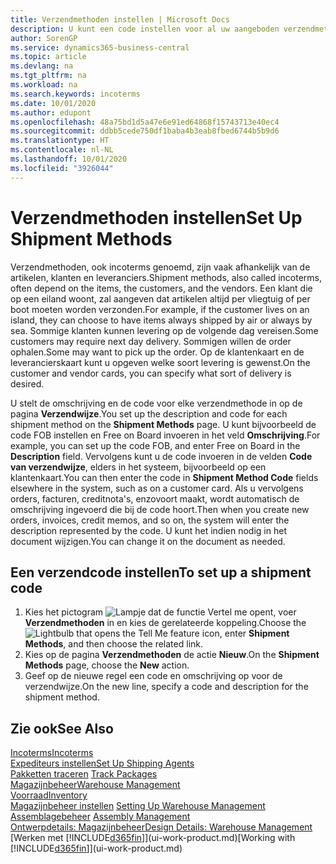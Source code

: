 ```yaml
---
title: Verzendmethoden instellen | Microsoft Docs
description: U kunt een code instellen voor al uw aangeboden verzendmethoden en er gegevens over opgeven.
author: SorenGP
ms.service: dynamics365-business-central
ms.topic: article
ms.devlang: na
ms.tgt_pltfrm: na
ms.workload: na
ms.search.keywords: incoterms
ms.date: 10/01/2020
ms.author: edupont
ms.openlocfilehash: 48a75bd1d5a47e6e91ed64868f15743713e40ec4
ms.sourcegitcommit: ddbb5cede750df1baba4b3eab8fbed6744b5b9d6
ms.translationtype: HT
ms.contentlocale: nl-NL
ms.lasthandoff: 10/01/2020
ms.locfileid: "3926044"
---
```

# <a name="set-up-shipment-methods"></a><span data-ttu-id="ea385-103">Verzendmethoden instellen</span><span class="sxs-lookup"><span data-stu-id="ea385-103">Set Up Shipment Methods</span></span>
<span data-ttu-id="ea385-104">Verzendmethoden, ook incoterms genoemd, zijn vaak afhankelijk van de artikelen, klanten en leveranciers.</span><span class="sxs-lookup"><span data-stu-id="ea385-104">Shipment methods, also called incoterms, often depend on the items, the customers, and the vendors.</span></span> <span data-ttu-id="ea385-105">Een klant die op een eiland woont, zal aangeven dat artikelen altijd per vliegtuig of per boot moeten worden verzonden.</span><span class="sxs-lookup"><span data-stu-id="ea385-105">For example, if the customer lives on an island, they can choose to have items always shipped by air or always by sea.</span></span> <span data-ttu-id="ea385-106">Sommige klanten kunnen levering op de volgende dag vereisen.</span><span class="sxs-lookup"><span data-stu-id="ea385-106">Some customers may require next day delivery.</span></span> <span data-ttu-id="ea385-107">Sommigen willen de order ophalen.</span><span class="sxs-lookup"><span data-stu-id="ea385-107">Some may want to pick up the order.</span></span> <span data-ttu-id="ea385-108">Op de klantenkaart en de leverancierskaart kunt u opgeven welke soort levering is gewenst.</span><span class="sxs-lookup"><span data-stu-id="ea385-108">On the customer and vendor cards, you can specify what sort of delivery is desired.</span></span>

<span data-ttu-id="ea385-109">U stelt de omschrijving en de code voor elke verzendmethode in op de pagina **Verzendwijze**.</span><span class="sxs-lookup"><span data-stu-id="ea385-109">You set up the description and code for each shipment method on the **Shipment Methods** page.</span></span> <span data-ttu-id="ea385-110">U kunt bijvoorbeeld de code FOB instellen en Free on Board invoeren in het veld **Omschrijving**.</span><span class="sxs-lookup"><span data-stu-id="ea385-110">For example, you can set up the code FOB, and enter Free on Board in the **Description** field.</span></span> <span data-ttu-id="ea385-111">Vervolgens kunt u de code invoeren in de velden **Code van verzendwijze**, elders in het systeem, bijvoorbeeld op een klantenkaart.</span><span class="sxs-lookup"><span data-stu-id="ea385-111">You can then enter the code in **Shipment Method Code** fields elsewhere in the system, such as on a customer card.</span></span> <span data-ttu-id="ea385-112">Als u vervolgens orders, facturen, creditnota's, enzovoort maakt, wordt automatisch de omschrijving ingevoerd die bij de code hoort.</span><span class="sxs-lookup"><span data-stu-id="ea385-112">Then when you create new orders, invoices, credit memos, and so on, the system will enter the description represented by the code.</span></span> <span data-ttu-id="ea385-113">U kunt het indien nodig in het document wijzigen.</span><span class="sxs-lookup"><span data-stu-id="ea385-113">You can change it on the document as needed.</span></span>

## <a name="to-set-up-a-shipment-code"></a><span data-ttu-id="ea385-114">Een verzendcode instellen</span><span class="sxs-lookup"><span data-stu-id="ea385-114">To set up a shipment code</span></span>
1. <span data-ttu-id="ea385-115">Kies het pictogram ![Lampje dat de functie Vertel me opent](media/ui-search/search_small.png "Vertel me wat u wilt doen"), voer **Verzendmethoden** in en kies de gerelateerde koppeling.</span><span class="sxs-lookup"><span data-stu-id="ea385-115">Choose the ![Lightbulb that opens the Tell Me feature](media/ui-search/search_small.png "Tell me what you want to do") icon, enter **Shipment Methods**, and then choose the related link.</span></span>
2. <span data-ttu-id="ea385-116">Kies op de pagina **Verzendmethoden** de actie **Nieuw**.</span><span class="sxs-lookup"><span data-stu-id="ea385-116">On the **Shipment Methods** page, choose the **New** action.</span></span>
3. <span data-ttu-id="ea385-117">Geef op de nieuwe regel een code en omschrijving op voor de verzendwijze.</span><span class="sxs-lookup"><span data-stu-id="ea385-117">On the new line, specify a code and description for the shipment method.</span></span>

## <a name="see-also"></a><span data-ttu-id="ea385-118">Zie ook</span><span class="sxs-lookup"><span data-stu-id="ea385-118">See Also</span></span>
[<span data-ttu-id="ea385-119">Incoterms</span><span class="sxs-lookup"><span data-stu-id="ea385-119">Incoterms</span></span>](https://iccwbo.org/resources-for-business/incoterms-rules)  
[<span data-ttu-id="ea385-120">Expediteurs instellen</span><span class="sxs-lookup"><span data-stu-id="ea385-120">Set Up Shipping Agents</span></span>](sales-how-to-set-up-shipping-agents.md)  
<span data-ttu-id="ea385-121">[Pakketten traceren](sales-how-track-packages.md)  </span><span class="sxs-lookup"><span data-stu-id="ea385-121">[Track Packages](sales-how-track-packages.md)  </span></span>  
[<span data-ttu-id="ea385-122">Magazijnbeheer</span><span class="sxs-lookup"><span data-stu-id="ea385-122">Warehouse Management</span></span>](warehouse-manage-warehouse.md)  
[<span data-ttu-id="ea385-123">Voorraad</span><span class="sxs-lookup"><span data-stu-id="ea385-123">Inventory</span></span>](inventory-manage-inventory.md)  
<span data-ttu-id="ea385-124">[Magazijnbeheer instellen](warehouse-setup-warehouse.md)   </span><span class="sxs-lookup"><span data-stu-id="ea385-124">[Setting Up Warehouse Management](warehouse-setup-warehouse.md)   </span></span>  
<span data-ttu-id="ea385-125">[Assemblagebeheer](assembly-assemble-items.md)  </span><span class="sxs-lookup"><span data-stu-id="ea385-125">[Assembly Management](assembly-assemble-items.md)  </span></span>  
[<span data-ttu-id="ea385-126">Ontwerpdetails: Magazijnbeheer</span><span class="sxs-lookup"><span data-stu-id="ea385-126">Design Details: Warehouse Management</span></span>](design-details-warehouse-management.md)  
<span data-ttu-id="ea385-127">[Werken met [!INCLUDE[d365fin](includes/d365fin_md.md)]](ui-work-product.md)</span><span class="sxs-lookup"><span data-stu-id="ea385-127">[Working with [!INCLUDE[d365fin](includes/d365fin_md.md)]](ui-work-product.md)</span></span>  
